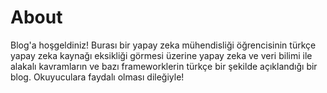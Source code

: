 # About

Blog'a hoşgeldiniz! Burası bir yapay zeka mühendisliği öğrencisinin türkçe yapay zeka kaynağı eksikliği görmesi üzerine yapay zeka ve veri bilimi ile alakalı kavramların ve bazı frameworklerin türkçe bir şekilde açıklandığı bir blog. Okuyuculara faydalı olması dileğiyle!   

